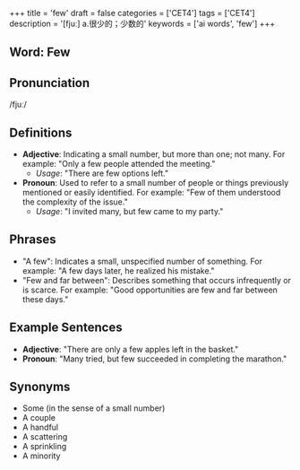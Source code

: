 +++
title = 'few'
draft = false
categories = ['CET4']
tags = ['CET4']
description = '[fjuː] a.很少的；少数的'
keywords = ['ai words', 'few']
+++

## Word: Few

## Pronunciation
/fjuː/

## Definitions
- **Adjective**: Indicating a small number, but more than one; not many. For example: "Only a few people attended the meeting."
  - _Usage_: "There are few options left."
- **Pronoun**: Used to refer to a small number of people or things previously mentioned or easily identified. For example: "Few of them understood the complexity of the issue."
  - _Usage_: "I invited many, but few came to my party."

## Phrases
- "A few": Indicates a small, unspecified number of something. For example: "A few days later, he realized his mistake."
- "Few and far between": Describes something that occurs infrequently or is scarce. For example: "Good opportunities are few and far between these days."

## Example Sentences
- **Adjective**: "There are only a few apples left in the basket."
- **Pronoun**: "Many tried, but few succeeded in completing the marathon."

## Synonyms
- Some (in the sense of a small number)
- A couple
- A handful
- A scattering
- A sprinkling
- A minority
